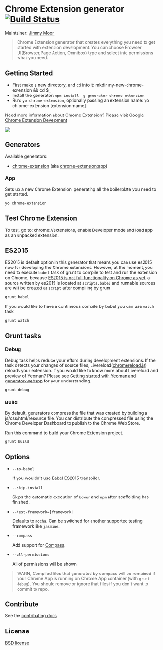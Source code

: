 # Chrome Extension generator [![Build Status](https://secure.travis-ci.org/yeoman/generator-chrome-extension.svg?branch=master)](http://travis-ci.org/yeoman/generator-chrome-extension)

Maintainer: [Jimmy Moon](https://github.com/ragingwind)

> Chrome Extension generator that creates everything you need to get started with extension development. You can choose Browser UI(Browser,Page Action, Omnibox) type and select into permissions what you need.

## Getting Started

- First make a new directory, and `cd` into it: mkdir my-new-chrome-extension && cd $_
- Install the generator: `npm install -g generator-chrome-extension`
- Run: `yo chrome-extension`, optionally passing an extension name: yo chrome-extension [extension-name]

Need more information about Chrome Extension? Please visit [Google Chrome Extension Develpment](http://developer.chrome.com/extensions/devguide.html)

![](http://recordit.co/H5y0XHYwgf.gif)

## Generators

Available generators:

* [chrome-extension](#app) (aka [chrome-extension:app](#app))

### App

Sets up a new Chrome Extension, generating all the boilerplate you need to get started.

```bash
yo chrome-extension
```

## Test Chrome Extension

To test, go to: chrome://extensions, enable Developer mode and load app as an unpacked extension.

## ES2015

ES2015 is default option in this generator that means you can use es2015 now for developing the Chrome extensions. However, at the moment, you need to execute `babel` task of grunt to compile to test and run the extension on Chrome, because [ES2015 is not full functionality on Chrome as yet](http://kangax.github.io/compat-table/es6/). a source written by es2015 is located at `scripts.babel` and runnable sources are will be created at `script` after compiling by grunt

```bash
grunt babel
```

If you would like to have a continuous compile by babel you can use `watch` task

```bash
grunt watch
```

## Grunt tasks

### Debug

Debug task helps reduce your effors during development extensions. If the task detects your changes of source files, Livereload([chromereload.js](https://github.com/yeoman/generator-chrome-extension/blob/master/app/templates/scripts/chromereload.js)) reloads your extension. If you would like to know more about Livereload and preview of Yeoman? Please see [Getting started with Yeoman and generator-webapp](http://youtu.be/zBt2g9ekiug?t=3m51s) for your understanding.

```bash
grunt debug
```

### Build

By default, generators compress the file that was created by building a js/css/html/resource file. You can distribute the compressed file using the Chrome Developer Dashboard to publish to the Chrome Web Store.

Run this command to build your Chrome Extension project.

```bash
grunt build
```

## Options

* `--no-babel`

  If you wouldn't use [Babel](https://babeljs.io/) ES2015 transpiler.

* `--skip-install`

  Skips the automatic execution of `bower` and `npm` after
  scaffolding has finished.

* `--test-framework=[framework]`

  Defaults to `mocha`. Can be switched for
  another supported testing framework like `jasmine`.

* `--compass`

  Add support for [Compass](http://compass-style.org/).

* `--all-permissions`

  All of permissions will be shown

 > WARN, Compiled files that generated by compass will be remained if your Chrome App is running on Chrome App container (with `grunt debug`). You should remove or ignore that files if you don't want to commit to repo.

## Contribute

See the [contributing docs](https://github.com/yeoman/yeoman/blob/master/contributing.md)

## License

[BSD license](http://opensource.org/licenses/bsd-license.php)
